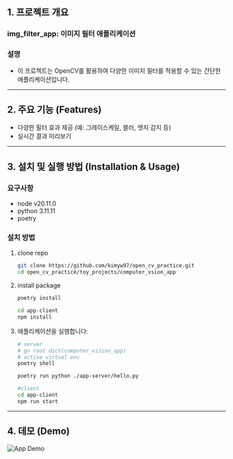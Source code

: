 <!-- @format -->

## 1. 프로젝트 개요

### img_filter_app: 이미지 필터 애플리케이션

### 설명

- 이 프로젝트는 OpenCV를 활용하여 다양한 이미지 필터를 적용할 수 있는 간단한 애플리케이션입니다.

---

## 2. 주요 기능 (Features)

- 다양한 필터 효과 제공 (예: 그레이스케일, 블러, 엣지 감지 등)
- 실시간 결과 미리보기

---

## 3. 설치 및 실행 방법 (Installation & Usage)

### 요구사항

- node v20.11.0
- python 3.11.11
- poetry

### 설치 방법

1. clone repo
   ```bash
   git clone https://github.com/kimyw97/open_cv_practice.git
   cd open_cv_practice/toy_projects/computer_vsion_app
   ```
2. install package

   ```bash
   poetry install

   cd app-client
   npm install
   ```

3. 애플리케이션을 실행합니다:

   ```bash
   # server
   # go root dict(computer_vision_app)
   # active virtual env
   poetry shell

   poetry run python ./app-server/hello.py

   #client
   cd app-client
   npm run start
   ```

---

## 4. 데모 (Demo)

![App Demo](./demo.gif)
